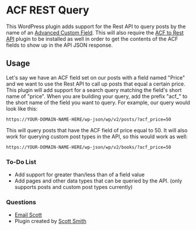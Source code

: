 # ACF REST Query

This WordPress plugin adds support for the Rest API to query posts by the name of an [Advanced Custom Field](https://www.advancedcustomfields.com/). This will also require the [ACF to Rest API](http://github.com/airesvsg/acf-to-rest-api) plugin to be installed as well in order to get the contents of the ACF fields to show up in the API JSON response.

## Usage

Let's say we have an ACF field set on our posts with a field named "Price" and we want to use the Rest API to call up posts that equal a certain price. This plugin will add support for a search query matching the field's short name of "price". When you are building your query, add the prefix "acf_" to the short name of the field you want to query. For example, our query would look like this:

`https://YOUR-DOMAIN-NAME-HERE/wp-json/wp/v2/posts/?acf_price=50`

This will query posts that have the ACF field of price equal to 50. It will also work for querying custom post types in the API, so this would work as well:

`https://YOUR-DOMAIN-NAME-HERE/wp-json/wp/v2/books/?acf_price=50`

### To-Do List
- Add support for greater than/less than of a field value
- Add pages and other data types that can be queried by the API. (only supports posts and custom post types currently)

### Questions
- [Email Scott](mailto:hello@smithscott.net)
- Plugin created by [Scott Smith](https://www.smithscott.net)
